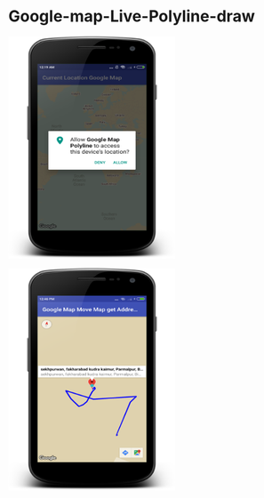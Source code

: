 # Google-map-Live-Polyline-draw

 
 <img src="https://raw.githubusercontent.com/kotlinkarun/Google-map-Live-Polyline-draw/master/art/pic1.png"
 data-canonical-src="#" width="300" height="400" />

 <img src="https://raw.githubusercontent.com/kotlinkarun/Google-map-Live-Polyline-draw/master/art/pic2.png"
 data-canonical-src="#" width="300" height="400" />
 
 
 
 
